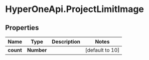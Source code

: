 # HyperOneApi.ProjectLimitImage

## Properties

Name | Type | Description | Notes
------------ | ------------- | ------------- | -------------
**count** | **Number** |  | [default to 10]


